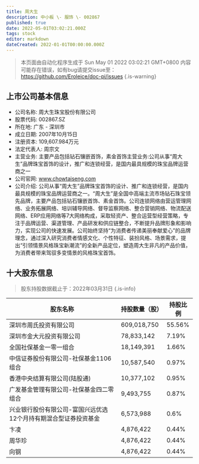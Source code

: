 ```yaml
---
title: 周大生
description: 中小板 \- 服饰 \- 002867
published: true
date: 2022-05-01T03:02:21.000Z
tags: stock
editor: markdown
dateCreated: 2022-01-01T00:00:00.000Z
---
```


> 本页面由自动化程序生成于 Sun May 01 2022 03:02:21 GMT+0800
> 内容可能存在错误，如有bug请提交issue至：https://github.com/Eroleice/doc-pi/issues
{.is-warning}

## 上市公司基本信息
- 公司名称: 周大生珠宝股份有限公司
- 股票代码: 002867.SZ
- 所在地: 广东 - 深圳市
- 成立日期: 2007年10月15日
- 注册资本: 109,607.984万元
- 法定代表人: 周宗文
- 主营业务: 主要产品包括钻石镶嵌首饰，素金首饰主营业务:公司从事“周大生”品牌珠宝首饰的设计，推广和连锁经营，是国内最具规模的珠宝品牌运营商之一
- 公司官网: www.chowtaiseng.com
- 公司介绍: 公司从事“周大生”品牌珠宝首饰的设计、推广和连锁经营，是国内最具规模的珠宝品牌运营商之一。“周大生”是全国中高端主流市场钻石珠宝领先品牌，主要产品包括钻石镶嵌首饰、素金首饰。公司连锁网络由营运管理网络、业务拓展网络、培训辅导网络、督导监察网络、整合营销网络、物流配送网络、ERP应用网络等7大网络构成，采取轻资产、整合运营型经营策略，专注于品牌运营、渠道管理、产品研发和供应链整合，不断提升品牌形象和影响力，实现公司的快速发展。公司始终坚持“为消费者传递美丽奉献爱心”的品牌理念，通过深入研究消费者情感文化、个性特征、装扮风格、场景需求，提出“引领情景风格珠宝新潮流”的全新产品定位，塑造周大生非凡的产品价值，为消费者带来驾驭多变情景的风格珠宝首饰。


## 十大股东信息
> 股东持股数据截止于：2022年03月31日
{.is-info}

| 股东名称 | 持股数量（股） | 持股比例 |
| --- | --- | --- |
| 深圳市周氏投资有限公司 | 609,018,750 | 55.56% |
| 深圳市金大元投资有限公司 | 78,833,142 | 7.19% |
| 全国社保基金一零一组合 | 18,149,391 | 1.66% |
| 中信证券股份有限公司-社保基金1106组合 | 10,587,540 | 0.97% |
| 香港中央结算有限公司(陆股通) | 10,377,102 | 0.95% |
| 广发基金管理有限公司-社保基金四二零组合 | 9,493,755 | 0.87% |
| 兴业银行股份有限公司-富国兴远优选12个月持有期混合型证券投资基金 | 6,573,988 | 0.6% |
| 卞凌 | 4,876,422 | 0.44% |
| 周华珍 | 4,876,422 | 0.44% |
| 向钢 | 4,876,422 | 0.44% |




